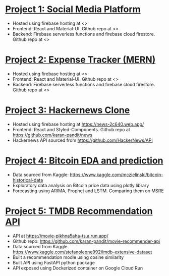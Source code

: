 # [Project 1: Social Media Platform](https://colab.research.google.com/drive/1XONT_ArSVU1bDKGaEeZ-Zs_GGmYHbtMB?usp=sharing "Project 1")
* Hosted using firebase hosting at <>
* Frontend: React and Material-UI. Github repo at <>
* Backend: Firebase serverless functions and firebase cloud firestore. Github repo at <>

# [Project 2: Expense Tracker (MERN)](https://colab.research.google.com/drive/1XONT_ArSVU1bDKGaEeZ-Zs_GGmYHbtMB?usp=sharing "Project 1")
* Hosted using firebase hosting at <>
* Frontend: React and Material-UI. Github repo at <>
* Backend: Firebase serverless functions and firebase cloud firestore. Github repo at <>


# [Project 3: Hackernews Clone](https://news-2c640.web.app/)
* Hosted using firebase hosting at <https://news-2c640.web.app/>
* Frontend: React and Styled-Components. Github repo at <https://github.com/karan-pandit/news>
* Hackernews API sourced from <https://github.com/HackerNews/API>

# [Project 4: Bitcoin EDA and prediction](https://colab.research.google.com/drive/1XONT_ArSVU1bDKGaEeZ-Zs_GGmYHbtMB?usp=sharing "Project 1")
* Data sourced from Kaggle: <https://www.kaggle.com/mczielinski/bitcoin-historical-data>
* Exploratory data analysis on Bitcoin price data using plotly library
* Forecasting using ARIMA, Prophet and LSTM. Comparing them on MSRE
 
# [Project 5: TMDB Recommendation API](https://movie-pikhna5aha-ts.a.run.app/)
* API at <https://movie-pikhna5aha-ts.a.run.app/>
* Github repo: <https://github.com/karan-pandit/movie-recommender-api>
* Data sourced from Kaggle <https://www.kaggle.com/stefanoleone992/imdb-extensive-dataset>
* Built a recommendation modle using cosine similarity
* Built API using FastAPI python package
* API exposed using Dockerized container on Google Cloud Run
